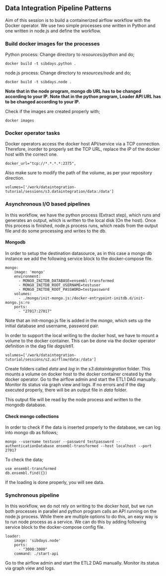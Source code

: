 ## Data Integration Pipeline Patterns

Aim of this session is to build a containerized airflow workflow with the Docker operator. We use two simple processes one written in Python and one written in node.js and define the workflow.

### Build docker images for the processes

Python process:
Change directory to *resources/python* and do;
```
docker build -t sibdays.python .
```

node.js process:
Change directory to *resources/node* and do;
```
docker build -t sibdays.node .
```

**Note that in the node program, mongo db URL has to be changed according to your IP.**
**Note that in the python program, Loader API URL has to be changed according to your IP.**

Check if the images are created properly with;
```
docker images
```

### Docker operator tasks

Docker operators access the docker host API/service via a TCP connection. Therefore, inorder to properly set the TCP URL, replace the IP of the docker host with the correct one.

```
docker_url="tcp://*.*.*.*:2375",
``` 

Also make sure to modify the path of the volume, as per your repository direction.
```
volumes=['/work/dataintegration-tutorial/sessions/s3.dataintegration/data:/data']
```

### Asynchronous I/O based pipelines  

In this workflow, we have the python process (Extract step), which runs and generates an output, which is written to the local disk (On the host). 
Once this process is finished, node.js process  runs, which reads from the output file and do some processing and writes to the db. 

#### Mongodb
In order to setup the destination datasource, as in this case a mongo db instance we add the following service block to the docker-compose file.

```
mongo:
    image: 'mongo'
    environment:
      - MONGO_INITDB_DATABASE=ensembl-transformed
      - MONGO_INITDB_ROOT_USERNAME=testuser
      - MONGO_INITDB_ROOT_PASSWORD=testpassword
    volumes:
      - ./mongo/init-mongo.js:/docker-entrypoint-initdb.d/init-mongo.js:ro
    ports:
      - "27017:27017"
```

Note that an init-mongo.js file is added in the *mongo*, which sets up the initial database and username, password pair.

In order to support the local writing to the docker host, we have to mount a volume to the docker container. This can be done via the docker operator definition in the dag file *dags/etl1*.
```
volumes=['/work/dataintegration-tutorial/sessions/s2.airflow/data:/data']
```
Create folders called *data* and *log* in the *s3.dataintegration* folder. This mounts a volume on docker host to the docker container created by the docker operator. 
Go to the airflow admin and start the ETL1 DAG manually. Monitor its status via graph view and logs. If no errors and if the dag executed properly, there will be an output file in *data* folder.

This output file will be read by the node process and written to the mongodb database.

#### Check mongo collections

In order to check if the data is inserted properly to the database, we can log into mongo db as follows;

```
mongo --username testuser --password testpassword --authenticationDatabase ensembl-transformed --host localhost --port 27017
```

To check the data;
```
use ensembl-transformed
db.ensembl.find({})
```

If the loading is done properly, you will see data.

### Synchronous pipeline

In this workflow, we do not rely on writing to the docker host, but we run both processes in parallel and python program calls an API running on the node.js process. While there are multiple options to do this, an easy way is to run node process as a service.
We can do this by adding following service block to the docker-compose config file.

```
loader:
    image: 'sibdays.node'
    ports:
      - "3000:3000"
    command: ./start-api
```

Go to the airflow admin and start the ETL2 DAG manually. Monitor its status via graph view and logs.

